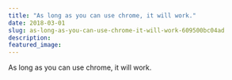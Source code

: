 ```yaml
---
title: "As long as you can use chrome, it will work."
date: 2018-03-01
slug: as-long-as-you-can-use-chrome-it-will-work-609500bc04ad
description:
featured_image:
---
```


As long as you can use chrome, it will work.

